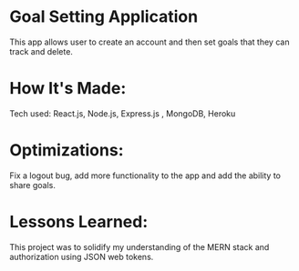 # Goal Setting Application

This app allows user to create an account and then set goals that they can track and delete.


# How It's Made:


Tech used: React.js, Node.js, Express.js , MongoDB, Heroku

# Optimizations:

Fix a logout bug, add more functionality to the app and add the ability to share goals.


# Lessons Learned:

This project was to solidify my understanding of the MERN stack and authorization using JSON web tokens.

